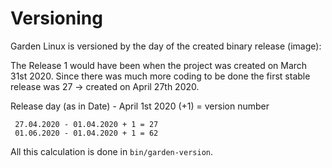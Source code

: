 # Versioning

Garden Linux is versioned by the day of the created binary release (image):

The Release 1 would have been when the project was created on March 31st 2020.
Since there was much more coding to be done the first stable release was 27 ->
created on April 27th 2020.

Release day (as in Date) - April 1st 2020 (+1) = version number

     27.04.2020 - 01.04.2020 + 1 = 27
     01.06.2020 - 01.04.2020 + 1 = 62

All this calculation is done in `bin/garden-version`.
